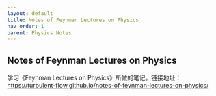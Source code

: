 ```yaml
---
layout: default
title: Notes of Feynman Lectures on Physics
nav_order: 1
parent: Physics Notes
---
```


## Notes of Feynman Lectures on Physics
学习《Feynman Lectures on Physics》所做的笔记。链接地址：https://turbulent-flow.github.io/notes-of-feynman-lectures-on-physics/
